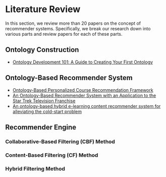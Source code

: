 # Literature Review

In this section, we review more than 20 papers on the concept of recommender systems. Specifically, we break our research down into various parts and review papers for each of these parts.

## Ontology Construction

- [Ontology Development 101: A Guide to Creating Your First Ontology](https://protege.stanford.edu/publications/ontology_development/ontology101.pdf)

## Ontology-Based Recommender System

- [Ontology-Based Personalized Course Recommendation Framework](https://ieeexplore.ieee.org/document/8587168)
- [An Ontology-Based Recommender System with an Application to the Star Trek Television Franchise](https://arxiv.org/abs/1808.00103)
- [An ontology-based hybrid e-learning content recommender system for alleviating the cold-start problem](https://link-springer-com.eproxy.lib.hku.hk/article/10.1007/s10639-021-10508-0)

## Recommender Engine

### Collaborative-Based Filtering (CBF) Method

### Content-Based Filtering (CF) Method

### Hybrid Filtering Method
